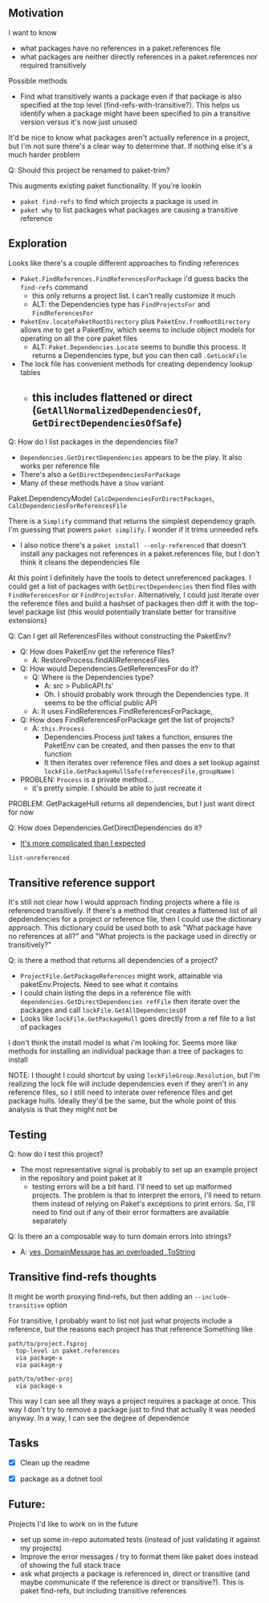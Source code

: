 ## Motivation

I want to know
- what packages have no references in a paket.references file
- what packages are neither directly references in a paket.references nor required transitively

Possible methods
- Find what transitively wants a package even if that package is also specified at the top level (find-refs-with-transitive?). This helps us identify when a package might have been specified to pin a transitive version versus it's now just unused

It'd be nice to know what packages aren't actually reference in a project, but I'm not sure there's a clear way to determine that.
If nothing else it's a much harder problem

Q: Should this project be renamed to paket-trim?


This augments existing paket functionality. If you're lookin
- `paket find-refs` to find which projects a package is used in
- `paket why` to list packages what packages are causing a transitive reference


## Exploration

Looks like there's a couple different approaches to finding references
- `Paket.FindReferences.FindReferencesForPackage` i'd guess backs the `find-refs` command
  - this only returns a project list. I can't really customize it much 
  - ALT: the Dependencies type has `FindProjectsFor` and `FindReferencesFor` 
- `PaketEnv.locatePaketRootDirectory` plus `PaketEnv.fromRootDirectory` allows me to get a PaketEnv, which seems to include object models for operating on all the core paket files
  - ALT: `Paket.Dependencies.Locate` seems to bundle this process. It returns a Dependencies type, but you can then call `.GetLockFile`
- The lock file has convenient methods for creating dependency lookup tables
  - this includes flattened or direct (`GetAllNormalizedDependenciesOf`, `GetDirectDependenciesOfSafe`)
	- 
	
Q: How do I list packages in the dependencies file?
- `Dependencies.GetDirectDependencies` appears to be the play. It also works per reference file
- There's also a `GetDirectDependenciesForPackage`
- Many of these methods have a `Show` variant

Paket.DependencyModel `CalcDependenciesForDirectPackages`, `CalcDependenciesForReferencesFile`

There is a `Simplify` command that returns the simplest dependency graph. I'm guessing that powers `paket simplify`. I wonder if it trims unneeded refs
- I also notice there's a `paket install --only-referenced` that doesn't install any packages not references in a paket.references file, but I don't think it cleans the dependencies file

At this point I definitely have the tools to detect unreferenced packages. I could get a list of packages with `GetDirectDependencies` then find files with `FindReferencesFor` or `FindProjectsFor`. 
Alternatively, I could just iterate over the reference files and build a hashset of packages then diff it with the top-level package list (this would potentially translate better for transitive extensions)

Q: Can I get all ReferencesFiles without constructing the PaketEnv?
- Q: How does PaketEnv get the reference files? 
  - A: RestoreProcess.findAllReferencesFiles
- Q: How would Dependencies.GetReferencesFor do it?
  - Q: Where is the Dependencies type?
    - A: src > PublicAPI.fs'
    - Oh. I should probably work through the Dependencies type. It seems to be the official public API
  - A: It uses FindReferences.FindReferencesForPackage, 
- Q: How does FindReferencesForPackage get the list of projects?
  - A: `this.Process`
    - Dependencies.Process just takes a function, ensures the PaketEnv can be created, and then passes the env to that function 
    - It then iterates over reference files and does a set lookup against `lockFile.GetPackageHullSafe(referencesFile,groupName)`
- PROBLEN: `Process` is a private method...
  - it's pretty simple. I should be able to just recreate it 

PROBLEM: GetPackageHull returns all dependencies, but I just want direct for now

Q: How does Dependencies.GetDirectDependencies do it?
- [It's more complicated than I expected](https://github.com/fsprojects/Paket/blob/d6fee2407c91a84ef16c39a92cdcfc758e9f25f7/src/Paket.Core/PublicAPI.fs#L564)

`list-unreferenced`

## Transitive reference support 

It's still not clear how I would approach finding projects where a file is referenced transitively.
If there's a method that creates a flattened list of all depdendencies for a project or reference file, then I could use the dictionary approach.
This dictionary could be used both to ask "What package have no references at all?" and "What projects is the package used in directly or transitively?"

Q: is there a method that returns all dependencies of a project?
- `ProjectFile.GetPackageReferences` might work, attainable via paketEnv.Projects. Need to see what it contains
- I could chain listing the deps in a reference file with `dependencies.GetDirectDependencies refFile` then iterate over the packages and call `lockFile.GetAllDependenciesOf`
- Looks like `lockFile.GetPackageHull` goes directly from a ref file to a list of packages

I don't think the install model is what i'm looking for. Seems more like methods for installing an individual package than a tree of packages to install

NOTE: I thought I could shortcut by using `lockFileGroup.Resolution`, but I'm realizing the lock file will include dependencies even if they aren't in any reference files, so I still need to interate over reference files and get package hulls. Ideally they'd be the same, but the whole point of this analysis is that they might not be

## Testing

Q: how do I test this project?
- The most representative signal is probably to set up an example project in the repository and point paket at it
  - testing errors will be a bit hard. I'll need to set up malformed projects. The problem is that to interpret the errors, I'll need to return them instead of relying on Paket's exceptions to print errors. So, I'll need to find out if any of their error formatters are available separately 

Q: Is there an a composable way to turn domain errors into strings?
- A: [yes, DomainMessage has an overloaded .ToString](https://github.com/fsprojects/Paket/blob/d6fee2407c91a84ef16c39a92cdcfc758e9f25f7/src/Paket.Core/Common/Domain.fs#L151)


## Transitive find-refs thoughts

It might be worth proxying find-refs, but then adding an `--include-transitive` option

For transitive, I probably want to list not just what projects include a reference, but the reasons each project has that reference
Something like

```
path/to/project.fsproj
  top-level in paket.references
  via package-x
  via package-y

path/to/other-proj
  via package-x
```

This way I can see all they ways a project requires a package at once. 
This way I don't try to remove a package just to find that actually it was needed anyway. 
In a way, I can see the degree of dependence

## Tasks

- [x] Clean up the readme
- [x] package as a dotnet tool


## Future: 

Projects I'd like to work on in the future
- set up some in-repo automated tests (instead of just validating it against my projects)
- Improve the error messages / try to format them like paket does instead of showing the full stack trace
- ask what projects a package is referenced in, direct or transitive (and maybe communicate if the reference is direct or transitive?). This is paket find-refs, but including transitive references
